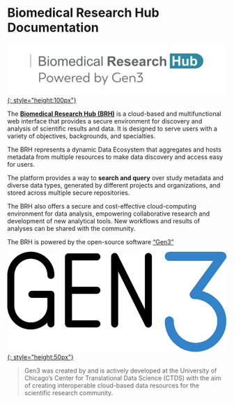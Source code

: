 # **Biomedical Research Hub Documentation**

[![BRH Logo][img BRH logo]{: style="height:100px"}][BRH Platform]

The [**Biomedical Research Hub (BRH)**][BRH Platform] is a cloud-based and multifunctional web interface that provides a secure environment for discovery and analysis of scientific results and data. It is designed to serve users with a variety of objectives, backgrounds, and specialties.

The BRH represents a dynamic Data Ecosystem that aggregates and hosts metadata from multiple resources to make data discovery and access easy for users.

The platform provides a way to **search and query** over study metadata and diverse data types, generated by different projects and organizations, and stored across multiple secure repositories.

The BRH also offers a secure and cost-effective cloud-computing environment for data analysis, empowering collaborative research and development of new analytical tools. New workflows and results of analyses can be shared with the community.

The BRH is powered by the open-source software [“Gen3”][Gen3.org]

[![Gen3 logo][img Gen3 logo]{: style="height:50px"}][Gen3.org]

>Gen3 was created by and is actively developed at the
>University of Chicago’s Center for Translational Data Science (CTDS)
>with the aim of creating interoperable cloud-based
>data resources for the scientific research community.

<!-- Links and Images -->
[BRH Platform]: https://brh.data-commons.org/
[Gen3.org]: https://gen3.org/
[img BRH logo]: ./img/brh-logo.png
[img Gen3 logo]: ./img/gen3blue.png
